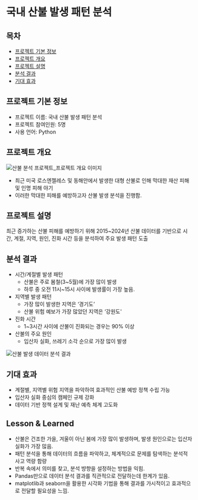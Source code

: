 # 국내 산불 발생 패턴 분석

## 목차
  - [프로젝트 기본 정보](#프로젝트-기본-정보)
  - [프로젝트 개요](#프로젝트-개요)
  - [프로젝트 설명](#프로젝트-설명)
  - [분석 결과](#분석-결과)
  - [기대 효과](#기대-효과)

## 프로젝트 기본 정보
- 프로젝트 이름: 국내 산불 발생 패턴 분석
- 프로젝트 참여인원: 5명
- 사용 언어: Python

## 프로젝트 개요
![산불 분석 프로젝트_프로젝트 개요 이미지](https://github.com/user-attachments/assets/49f82c45-dab8-462c-9859-681402835451)
- 최근 미국 로스엔젤레스 및 동해안에서 발생한 대형 산불로 인해 막대한 재산 피해 및 인명 피해 야기
- 이러한 막대한 피해를 예방하고자 산불 발생 분석을 진행함.

## 프로젝트 설명
 최근 증가하는 산불 피해를 예방하기 위해 2015~2024년 산불 데이터를 기반으로 시간, 계절, 지역, 원인, 진화 시간 등을 분석하여 주요 발생 패턴 도출

## 분석 결과
- 시간/계절별 발생 패턴
    - 산불은 주로 봄철(3~5월)에 가장 많이 발생
    - 하루 중 오전 11시~15시 사이에 발생률이 가장 높음.
- 지역별 발생 패턴
    - 가장 많이 발생한 지역은 ‘경기도’
    - 산불 위험 예보가 가장 많았던 지역은 ‘강원도'
- 진화 시간
    - 1~3시간 사이에 산불이 진화되는 경우는 90% 이상
- 산불의 주요 원인
    - 입산자 실화, 쓰레기 소각 순으로 가장 많이 발생
      
![산불 발생 데이터 분석 결과](https://github.com/user-attachments/assets/174a0174-045c-42af-8408-9bf6a845dc8f)


## 기대 효과
- 계절별, 지역별 위험 지역을 파악하여 효과적인 산불 예방 정책 수립 가능
- 입산자 실화 중심의 캠페인 규제 강화
- 데이터 기반 정책 설계 및 재난 예측 체계 고도화

## Lesson & Learned
- 산불은 건조한 가을, 겨울이 아닌 봄에 가장 많이 발생하며, 발생 원인으로는 입산자 실화가 가장 많음.
- 패턴 분석을 통해 데이터의 흐름을 파악하고, 체계적으로 문제를 탐색하는 분석적 사고 역량 함량
- 반복 속에서 의미를 찾고, 분석 뱡향을 설정하는 방법을 익힘.
- Pandas만으로 데이터 분석 결과를 직관적으로 전달하는데 한계가 있음.
- matplotlib과 seaborn을 활용한 시각화 기법을 통해 결과를 가시적이고 효과적으로 전달할 필요성을 느낌.
